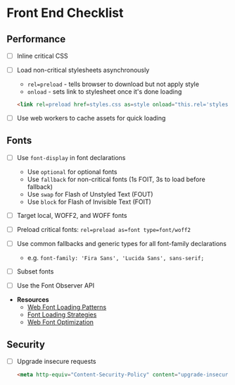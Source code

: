 # Front End Checklist

## Performance

- [ ] Inline critical CSS

- [ ] Load non-critical stylesheets asynchronously

  - `rel=preload` - tells browser to download but not apply style
  - `onload` - sets link to stylesheet once it's done loading

  ```html
  <link rel=preload href=styles.css as=style onload="this.rel='stylesheet';">
  ```

- [ ] Use web workers to cache assets for quick loading

## Fonts

- [ ] Use `font-display` in font declarations
  - Use `optional` for optional fonts
  - Use `fallback` for non-critical fonts (1s FOIT, 3s to load before fallback)
  - Use `swap` for Flash of Unstyled Text (FOUT)
  - Use `block` for Flash of Invisible Text (FOIT)

- [ ] Target local, WOFF2, and WOFF fonts

- [ ] Preload critical fonts: `rel=preload as=font type=font/woff2`

- [ ] Use common fallbacks and generic types for all font-family declarations
  - e.g. `font-family: 'Fira Sans', 'Lucida Sans', sans-serif;`

- [ ] Subset fonts

- [ ] Use the Font Observer API

- **Resources**
  - [Web Font Loading Patterns][1]
  - [Font Loading Strategies][2]
  - [Web Font Optimization][3]

## Security

- [ ] Upgrade insecure requests

  ```html
  <meta http-equiv="Content-Security-Policy" content="upgrade-insecure-requests">
  ```

[1]: https://www.bramstein.com/writing/web-font-loading-patterns.html?utm_source=CSS-Weekly&utm_campaign=Issue-211&utm_medium=web
[2]: https://www.zachleat.com/web/comprehensive-webfonts/?utm_source=CSS-Weekly&utm_campaign=Issue-224&utm_medium=web
[3]: https://developers.google.com/web/fundamentals/performance/optimizing-content-efficiency/webfont-optimization?utm_source=CSS-Weekly&utm_campaign=Issue-233&utm_medium=web
